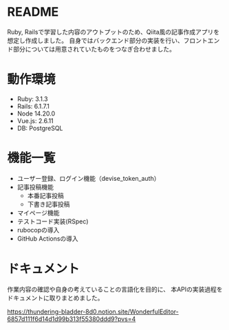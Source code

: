 # README
 Ruby, Railsで学習した内容のアウトプットのため、Qiita風の記事作成アプリを想定し作成しました。
 自身ではバックエンド部分の実装を行い、フロントエンド部分については用意されていたものをつなぎ合わせました。

# 動作環境
- Ruby: 3.1.3
- Rails: 6.1.7.1
- Node 14.20.0
- Vue.js: 2.6.11
- DB: PostgreSQL

# 機能一覧
- ユーザー登録、ログイン機能（devise_token_auth）
- 記事投稿機能
  - 本番記事投稿
  - 下書き記事投稿
- マイページ機能
- テストコード実装(RSpec)
- rubocopの導入
- GitHub Actionsの導入

# ドキュメント
作業内容の確認や自身の考えていることの言語化を目的に、
本APIの実装過程をドキュメントに取りまとめました。

https://thundering-bladder-8d0.notion.site/WonderfulEditor-6857d111f6d14d1d99b313f55380ddd9?pvs=4
